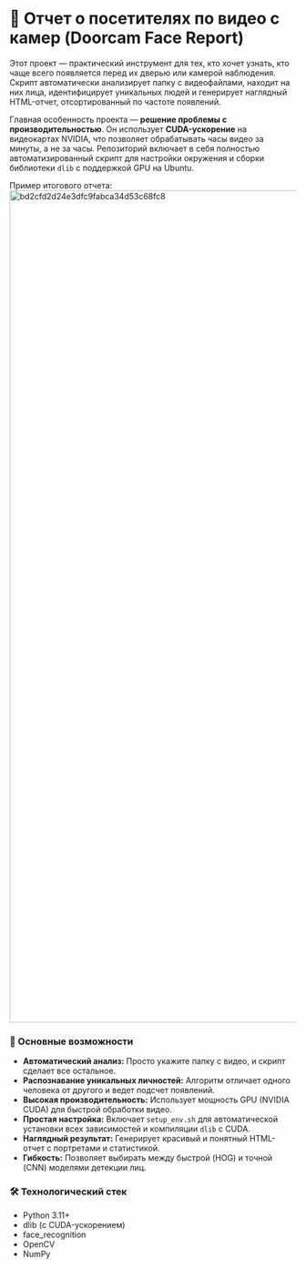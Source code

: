# 🤖 Отчет о посетителях по видео с камер (Doorcam Face Report)

Этот проект — практический инструмент для тех, кто хочет узнать, кто чаще всего появляется перед их дверью или камерой наблюдения. Скрипт автоматически анализирует папку с видеофайлами, находит на них лица, идентифицирует уникальных людей и генерирует наглядный HTML-отчет, отсортированный по частоте появлений.

Главная особенность проекта — **решение проблемы с производительностью**. Он использует **CUDA-ускорение** на видеокартах NVIDIA, что позволяет обрабатывать часы видео за минуты, а не за часы. Репозиторий включает в себя полностью автоматизированный скрипт для настройки окружения и сборки библиотеки `dlib` с поддержкой GPU на Ubuntu.

Пример итогового отчета:
<img width="1560" height="1463" alt="bd2cfd2d24e3dfc9fabca34d53c68fc8" src="https://github.com/user-attachments/assets/6a4f20f6-d97a-4db8-b5ab-9b01c4eff7ad" />


### 🚀 Основные возможности

- **Автоматический анализ:** Просто укажите папку с видео, и скрипт сделает все остальное.
- **Распознавание уникальных личностей:** Алгоритм отличает одного человека от другого и ведет подсчет появлений.
- **Высокая производительность:** Использует мощность GPU (NVIDIA CUDA) для быстрой обработки видео.
- **Простая настройка:** Включает `setup_env.sh` для автоматической установки всех зависимостей и компиляции `dlib` с CUDA.
- **Наглядный результат:** Генерирует красивый и понятный HTML-отчет с портретами и статистикой.
- **Гибкость:** Позволяет выбирать между быстрой (HOG) и точной (CNN) моделями детекции лиц.

### 🛠️ Технологический стек

- Python 3.11+
- dlib (с CUDA-ускорением)
- face_recognition
- OpenCV
- NumPy
